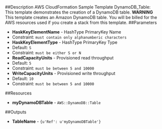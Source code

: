 ##Description
AWS CloudFormation Sample Template DynamoDB_Table: This template demonstrates the creation of a DynamoDB table.  **WARNING** This template creates an Amazon DynamoDB table. You will be billed for the AWS resources used if you create a stack from this template.
##Parameters
 * **HaskKeyElementName** - HashType PrimaryKey Name
  * Constraint: `must contain only alphanumberic characters`
 * **HaskKeyElementType** - HashType PrimaryKey Type
  * Default: `S`
  * Constraint: `must be either S or N`
 * **ReadCapacityUnits** - Provisioned read throughput
  * Default: `5`
  * Constraint: `must be between 5 and 10000`
 * **WriteCapacityUnits** - Provisioned write throughput
  * Default: `10`
  * Constraint: `must be between 5 and 10000`


##Resources
 * **myDynamoDBTable** - `AWS::DynamoDB::Table`


##Outputs
 * **TableName** - `{u'Ref': u'myDynamoDBTable'}`


